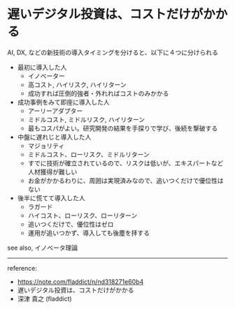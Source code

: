 # 遅いデジタル投資は、コストだけがかかる
AI, DX, などの新技術の導入タイミングを分けると、以下に４つに分けられる
- 最初に導入した人
  - イノベーター
  - 高コスト, ハイリスク, ハイリターン
  - 成功すれば圧倒的強者・外れればコストのみかかる
- 成功事例をみて即座に導入した人
  - アーリーアダプター
  - ミドルコスト, ミドルリスク, ハイリターン
  - 最もコスパがよい。研究開発の結果を手探りで学び、後続を撃破する
- 中盤に遅れじと導入した人
  - マジョリティ
  - ミドルコスト、ローリスク、ミドルリターン
  - すでに技術が確立されているので、リスクは低いが、エキスパートなど人材獲得が難しい
  - お金がかかるわりに、周囲は実現済みなので、追いつくだけで優位性はない
- 後半に慌てて導入した人
  - ラガード
  - ハイコスト、ローリスク、ローリターン
  - 追いつくだけで、優位性はゼロ
  - 運用が追いつかず、導入しても後塵を拝する

see also, イノベータ理論

---
reference:
- https://note.com/fladdict/n/nd318271e60b4
- 遅いデジタル投資は、コストだけがかかる
- 深津 貴之 (fladdict)